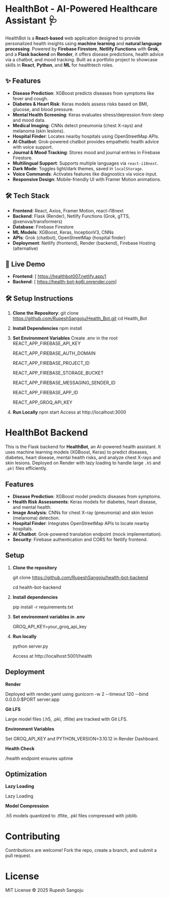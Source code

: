 # HealthBot - AI-Powered Healthcare Assistant 🩺

HealthBot is a **React-based** web application designed to provide personalized health insights using **machine learning** and **natural language processing**. Powered by **Firebase Firestore**, **Netlify Functions** with **Grok**, and a **Flask backend** on **Render**, it offers disease predictions, health advice via a chatbot, and mood tracking. Built as a portfolio project to showcase skills in **React**, **Python**, and **ML** for healthtech roles.

## ✨ Features

- **Disease Prediction**: XGBoost predicts diseases from symptoms like fever and cough.
- **Diabetes & Heart Risk**: Keras models assess risks based on BMI, glucose, and blood pressure.
- **Mental Health Screening**: Keras evaluates stress/depression from sleep and mood data.
- **Medical Imaging**: CNNs detect pneumonia (chest X-rays) and melanoma (skin lesions).
- **Hospital Finder**: Locates nearby hospitals using OpenStreetMap APIs.
- **AI Chatbot**: Grok-powered chatbot provides empathetic health advice with voice support.
- **Journal & Mood Tracking**: Stores mood and journal entries in Firebase Firestore.
- **Multilingual Support**: Supports multiple languages via `react-i18next`.
- **Dark Mode**: Toggles light/dark themes, saved in `localStorage`.
- **Voice Commands**: Activates features like diagnostics via voice input.
- **Responsive Design**: Mobile-friendly UI with Framer Motion animations.

## 🛠️ Tech Stack

- **Frontend**: React, Axios, Framer Motion, react-i18next
- **Backend**: Flask (Render), Netlify Functions (Grok, gTTS, @xenova/transformers)
- **Database**: Firebase Firestore
- **ML Models**: XGBoost, Keras, InceptionV3, CNNs
- **APIs**: Grok (chatbot), OpenStreetMap (hospital finder)
- **Deployment**: Netlify (frontend), Render (backend), Firebase Hosting (alternative)

## 🚀 Live Demo

- **Frontend**: [ https://healthbot007.netlify.app/]
- **Backend**: [ https://health-bot-kg6i.onrender.com]

## 🛠️ Setup Instructions

1. **Clone the Repository**:
   git clone https://github.com/RupeshSangoju/Health_Bot.git
   cd Health_Bot

2. **Install Dependencies**
   npm install

3. **Set Environment Variables**
   Create .env in the root
    REACT_APP_FIREBASE_API_KEY

    REACT_APP_FIREBASE_AUTH_DOMAIN
    
    REACT_APP_FIREBASE_PROJECT_ID

    REACT_APP_FIREBASE_STORAGE_BUCKET

    REACT_APP_FIREBASE_MESSAGING_SENDER_ID

    REACT_APP_FIREBASE_APP_ID

    REACT_APP_GROQ_API_KEY

4. **Run Locally**
    npm start
    Access at http://localhost:3000

# HealthBot Backend

This is the Flask backend for **HealthBot**, an AI-powered health assistant. It uses machine learning models (XGBoost, Keras) to predict diseases, diabetes, heart disease, mental health risks, and analyze chest X-rays and skin lesions. Deployed on Render with lazy loading to handle large `.h5` and `.pkl` files efficiently.

## Features
- **Disease Prediction**: XGBoost model predicts diseases from symptoms.
- **Health Risk Assessments**: Keras models for diabetes, heart disease, and mental health.
- **Image Analysis**: CNNs for chest X-ray (pneumonia) and skin lesion (melanoma) detection.
- **Hospital Finder**: Integrates OpenStreetMap APIs to locate nearby hospitals.
- **AI Chatbot**: Grok-powered translation endpoint (mock implementation).
- **Security**: Firebase authentication and CORS for Netlify frontend.

## Setup
1. **Clone the repository**

   git clone https://github.com/RupeshSangoju/health-bot-backend

   cd health-bot-backend

2. **Install dependencies**

    pip install -r requirements.txt


3. **Set environment variables in .env**

    GROQ_API_KEY=your_groq_api_key

4. **Run locally**

    python server.py

    Access at http://localhost:5001/health

## Deployment

**Render**

Deployed with render.yaml using gunicorn -w 2 --timeout 120 --bind 0.0.0.0:$PORT server:app


**Git LFS**

Large model files (.h5, .pkl, .tflite) are tracked with Git LFS.


**Environment Variables**

Set GROQ_API_KEY and PYTHON_VERSION=3.10.12 in Render Dashboard.


**Health Check**

/health endpoint ensures uptime


## Optimization

**Lazy Loading** 

Lazy Loading


**Model Compression**

.h5 models quantized to .tflite, .pkl files compressed with joblib.

#  Contributing

Contributions are welcome! Fork the repo, create a branch, and submit a pull request.


# License

MIT License © 2025 Rupesh Sangoju


